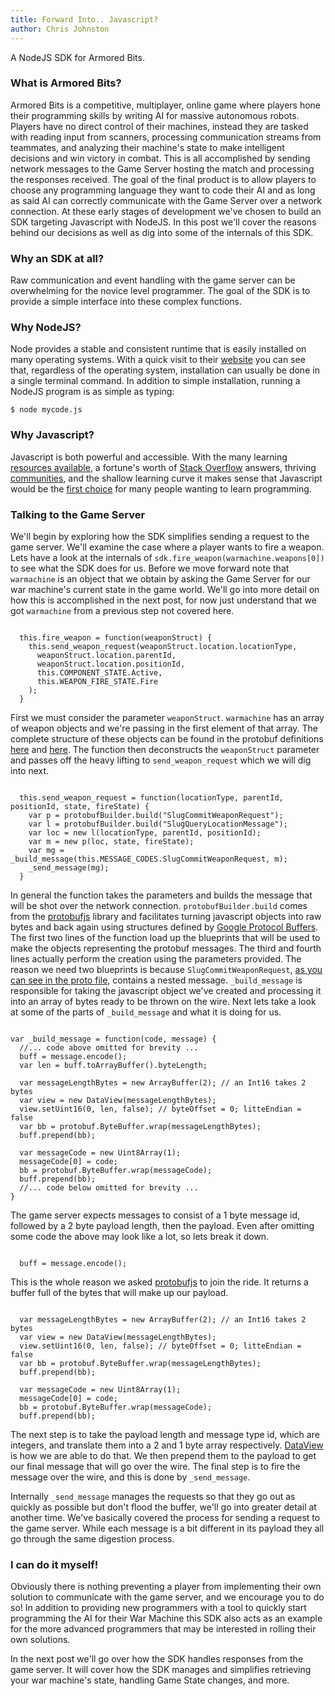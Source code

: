 ```yaml
---
title: Forward Into.. Javascript?
author: Chris Johnston
---
```


A NodeJS SDK for Armored Bits.

### What is Armored Bits?

Armored Bits is a competitive, multiplayer, online game where players hone their programming skills by writing AI for massive autonomous robots. Players have no direct control of their machines, instead they are tasked with reading input from scanners, processing communication streams from teammates, and analyzing their machine's state to make intelligent decisions and win victory in combat. This is all accomplished by sending network messages to the Game Server hosting the match and processing the responses received. The goal of the final product is to allow players to choose any programming language they want to code their AI and as long as said AI can correctly communicate with the Game Server over a network connection. At these early stages of development we've chosen to build an SDK targeting Javascript with NodeJS. In this post we'll cover the reasons behind our decisions as well as dig into some of the internals of this SDK. 

### Why an SDK at all?

Raw communication and event handling with the game server can be overwhelming for the novice level programmer. The goal of the SDK is to provide a simple interface into these complex functions.

### Why NodeJS?

Node provides a stable and consistent runtime that is easily installed on many operating systems. With a quick visit to their [website](https://nodejs.org/en/download/package-manager/) you can see that, regardless of the operating system, installation can usually be done in a single terminal command. In addition to simple installation, running a NodeJS program is as simple as typing:

```
$ node mycode.js
```

### Why Javascript?

 Javascript is both powerful and accessible. With the many learning [resources available](https://www.google.com/#q=learn+javascript), a fortune's worth of [Stack Overflow](http://stackoverflow.com/questions/tagged/javascript?sort=votes) answers, thriving [communities](http://irc.lc/freenode/javascript), and the shallow learning curve it makes sense that Javascript would be the [first choice](http://redmonk.com/sogrady/2016/02/19/language-rankings-1-16/) for many people wanting to learn programming.

### Talking to the Game Server

We'll begin by exploring how the SDK simplifies sending a request to the game server. We'll examine the case where a player wants to fire a weapon. Lets have a look at the internals of `sdk.fire_weapon(warmachine.weapons[0])` to see what the SDK does for us. Before we move forward note that `warmachine` is an object that we obtain by asking the Game Server for our war machine's current state in the game world. We'll go into more detail on how this is accomplished in the next post, for now just understand that we got `warmachine` from a previous step not covered here. 

<pre><code class="javascript">
  this.fire_weapon = function(weaponStruct) {
    this.send_weapon_request(weaponStruct.location.locationType,
      weaponStruct.location.parentId,
      weaponStruct.location.positionId,
      this.COMPONENT_STATE.Active,
      this.WEAPON_FIRE_STATE.Fire
    );
  }
</code></pre>

First we must consider the parameter `weaponStruct`. `warmachine` has an array of weapon objects and we're passing in the first element of that array. The complete structure of these objects can be found in the protobuf definitions [here](https://github.com/uncannyworks/armoredbits.protobufs/blob/master/slug.proto#L93) and [here](https://github.com/uncannyworks/armoredbits.protobufs/blob/master/query.proto). The function then deconstructs the `weaponStruct` parameter and passes off the heavy lifting to `send_weapon_request` which we will dig into next.

<pre><code class="javascript">
  this.send_weapon_request = function(locationType, parentId, positionId, state, fireState) {
    var p = protobufBuilder.build("SlugCommitWeaponRequest");
    var l = protobufBuilder.build("SlugQueryLocationMessage");
    var loc = new l(locationType, parentId, positionId);
    var m = new p(loc, state, fireState);
    var mg = _build_message(this.MESSAGE_CODES.SlugCommitWeaponRequest, m);
    _send_message(mg);
  }
</code></pre>

In general the function takes the parameters and builds the message that will be shot over the network connection. `protobufBuilder.build` comes from the [protobufjs](https://www.npmjs.com/package/protobufjs) library and facilitates turning javascript objects into raw bytes and back again using structures defined by [Google Protocol Buffers](https://developers.google.com/protocol-buffers). The first two lines of the function load up the blueprints that will be used to make the objects representing the protobuf messages. The third and fourth lines actually perform the creation using the parameters provided. The reason we need two blueprints is because `SlugCommitWeaponRequest`, [as you can see in the proto file](https://github.com/uncannyworks/armoredbits.protobufs/blob/master/commit.proto#L48), contains a nested message. `_build_message` is responsible for taking the javascript object we've created and processing it into an array of bytes ready to be thrown on the wire. Next lets take a look at some of the parts of `_build_message` and what it is doing for us.

<pre><code class="javascript">
var _build_message = function(code, message) {
  //... code above omitted for brevity ...
  buff = message.encode();
  var len = buff.toArrayBuffer().byteLength;

  var messageLengthBytes = new ArrayBuffer(2); // an Int16 takes 2 bytes
  var view = new DataView(messageLengthBytes);
  view.setUint16(0, len, false); // byteOffset = 0; litteEndian = false
  var bb = protobuf.ByteBuffer.wrap(messageLengthBytes);
  buff.prepend(bb);

  var messageCode = new Uint8Array(1);
  messageCode[0] = code;
  bb = protobuf.ByteBuffer.wrap(messageCode);
  buff.prepend(bb);
  //... code below omitted for brevity ...
}
</code></pre>

The game server expects messages to consist of a 1 byte message id, followed by a 2 byte payload length, then the payload. Even after omitting some code the above may look like a lot, so lets break it down.

<pre><code class="javascript">
  buff = message.encode();
</code></pre>

This is the whole reason we asked [protobufjs](https://www.npmjs.com/package/protobufjs) to join the ride. It returns a buffer full of the bytes that will make up our payload.

<pre><code class="javascript">
  var messageLengthBytes = new ArrayBuffer(2); // an Int16 takes 2 bytes
  var view = new DataView(messageLengthBytes);
  view.setUint16(0, len, false); // byteOffset = 0; litteEndian = false
  var bb = protobuf.ByteBuffer.wrap(messageLengthBytes);
  buff.prepend(bb);
  
  var messageCode = new Uint8Array(1);
  messageCode[0] = code;
  bb = protobuf.ByteBuffer.wrap(messageCode);
  buff.prepend(bb);
</code></pre>

The next step is to take the payload length and message type id, which are integers, and translate them into a 2 and 1 byte array respectively. [DataView](https://developer.mozilla.org/en-US/docs/Web/JavaScript/Reference/Global_Objects/DataView) is how we are able to do that. We then prepend them to the payload to get our final message that will go over the wire. The final step is to fire the message over the wire, and this is done by `_send_message`.

Internally `_send_message` manages the requests so that they go out as quickly as possible but don't flood the buffer, we'll go into greater detail at another time. We've basically covered the process for sending a request to the game server. While each message is a bit different in its payload they all go through the same digestion process.

### I can do it myself!

Obviously there is nothing preventing a player from implementing their own solution to communicate with the game server, and we encourage you to do so! In addition to providing new programmers with a tool to quickly start programming the AI for their War Machine this SDK also acts as an example for the more advanced programmers that may be interested in rolling their own solutions.

In the next post we'll go over how the SDK handles responses from the game server. It will cover how the SDK manages and simplifies retrieving your war machine's state, handling Game State changes, and more. 
